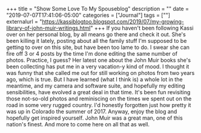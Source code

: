 +++
title = "Show Some Love To My Spouseblog"
description = ""
date = "2019-07-07T17:41:06-05:00"
categories = ["Journal"]
tags = [""]
externalurl = "https://kassiblogtoo.blogspot.com/2019/07/my-growing-library-of-john-muir-writings.html"
+++
If you haven't been following Kassi over on her personal blog, by all means go there and check it out. She's been killing it lately, posting about all the family stuff I'm supposed to be getting to over on this site, but have been too lame to do. I swear she can fire off 3 or 4 posts by the time I'm done editing the same number of photos. Practice, I guess? Her latest one about the John Muir books she's been collecting has put me in a very vacation-y kind of mood. I thought it was funny that she called me out for still working on photos from two years ago, which is true. But I have learned (what I think is) a whole lot in the meantime, and my camera and software suite, and hopefully my editing sensibilities, have evolved a great deal in that time. It's been fun revisiting those not-so-old photos and reminiscing on the times we spent out on the road in some very rugged country. I'd honestly forgotten just how pretty it was up in Colorado the summer of 2017. Anyway, enjoy the blog and hopefully get inspired yourself. John Muir was a great man, one of this nation's finest. And more to come here on all that as well.